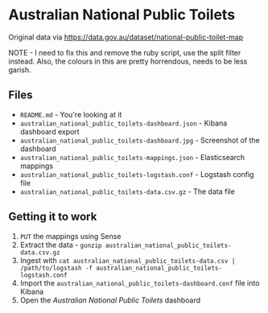# Australian National Public Toilets

Original data via https://data.gov.au/dataset/national-public-toilet-map

NOTE - I need to fix this and remove the ruby script, use the split filter instead. Also, the colours in this are pretty horrendous, needs to be less garish.

## Files

 * `README.md` - You're looking at it
 * `australian_national_public_toilets-dashboard.json` - Kibana dashboard export
 * `australian_national_public_toilets-dashboard.jpg` - Screenshot of the dashboard
 * `australian_national_public_toilets-mappings.json` - Elasticsearch mappings
 * `australian_national_public_toilets-logstash.conf` - Logstash config file
 * `australian_national_public_toilets-data.csv.gz` - The data file

## Getting it to work

1. `PUT` the mappings using Sense
2. Extract the data - `gunzip australian_national_public_toilets-data.csv.gz`
3. Ingest with `cat australian_national_public_toilets-data.csv | /path/to/logstash -f australian_national_public_toilets-logstash.conf`
4. Import the `australian_national_public_toilets-dashboard.conf` file into Kibana
5. Open the *Australian National Public Toilets* dashboard